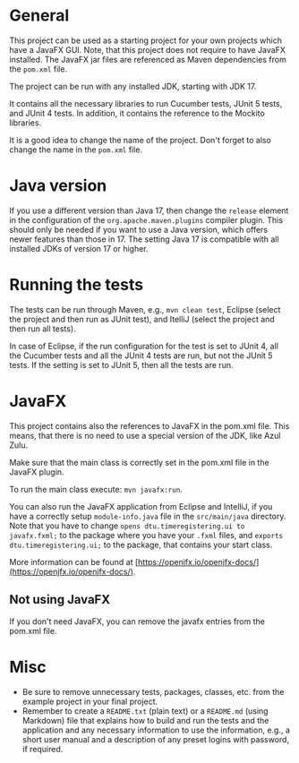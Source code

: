 # General
This project can be used as a starting project for your own projects which have a JavaFX GUI. Note, that this project does not require to have JavaFX installed. The JavaFX jar files are referenced as Maven dependencies from the `pom.xml` file.

The project can be run with any installed JDK, starting with JDK 17.  

It contains all the necessary libraries to run Cucumber tests, JUnit 5 tests, and JUnit 4 tests. In addition, it contains the reference to the Mockito libraries.

It is a good idea to change the name of the project. Don't forget to also change the name in the `pom.xml` file. 

# Java version
If you use a different version than Java 17, then change the `release` element in the configuration of the `org.apache.maven.plugins` compiler plugin.
This should only be needed if you want to use a Java version, which offers newer features than those in 17. The setting Java 17 is compatible with all installed JDKs of version 17 or higher.

# Running the tests
The tests can be run through Maven, e.g., `mvn clean test`, Eclipse (select the project and then run as JUnit test), and ItelliJ (select the project and then run all tests). 

In case of Eclipse, if the run configuration for the test is set to JUnit 4, all the Cucumber tests and all the JUnit 4 tests are run, but not the JUnit 5 tests. If the setting is set to JUnit 5, then all the tests are run.

# JavaFX
This project contains also the references to JavaFX in the pom.xml file. This means, that there is no need to use a special version of the JDK, like Azul Zulu. 

Make sure that the main class is correctly set in the pom.xml file in the JavaFX plugin. 

To run the main class execute: `mvn javafx:run`. 

You can also run the JavaFX application from Eclipse and IntelliJ, if you have a correctly setup `module-info.java` file in the `src/main/java` directory. Note that you have to change `opens dtu.timeregistering.ui to javafx.fxml;` to the package where you have your `.fxml` files, and `exports dtu.timeregistering.ui;` to the package, that contains your start class.

More information can be found at [https://openjfx.io/openjfx-docs/](https://openjfx.io/openjfx-docs/).

## Not using JavaFX
If you don't need JavaFX, you can remove the javafx entries from the pom.xml file.

# Misc
- Be sure to remove unnecessary tests, packages, classes, etc. from the example project in your final project. 
- Remember to create a `README.txt` (plain text) or a `README.md` (using Markdown) file that explains how to build and run the tests and the application and any necessary information to use the information, e.g., a short user manual and a description of any preset logins with password, if required.